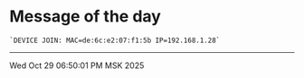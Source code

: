 # Message of the day
```
`DEVICE JOIN: MAC=de:6c:e2:07:f1:5b IP=192.168.1.28`
```
---
Wed Oct 29 06:50:01 PM MSK 2025
